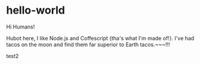 # hello-world
Hi Humans!

Hubot here, I like Node.js and Coffescript {tha's what I'm made of!}.
I've had tacos on the moon and find them far superior to Earth tacos.~~~!!!

test2
